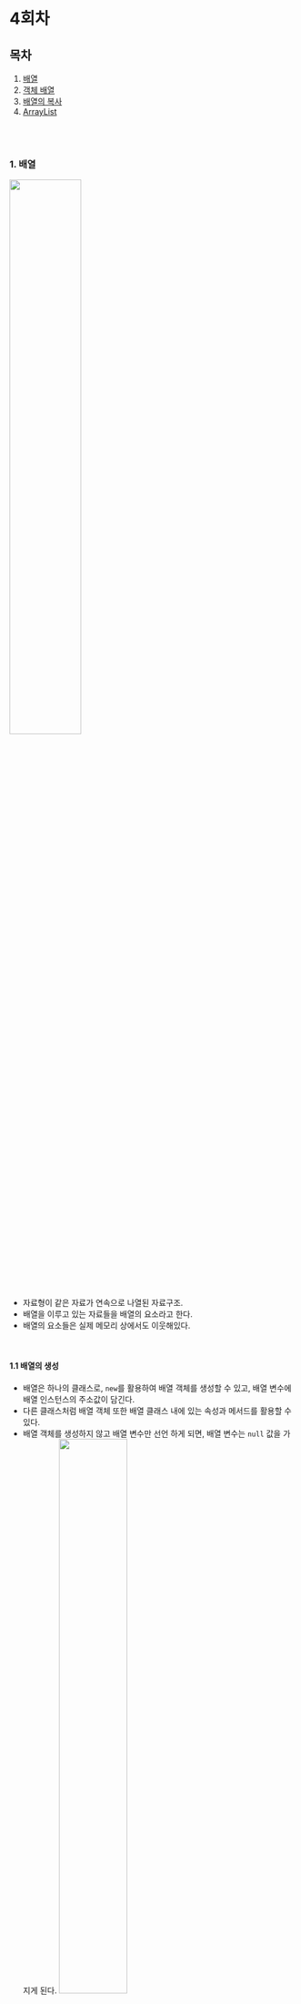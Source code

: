 # 4회차

## 목차
1. [배열](#1.-배열)
2. [객체 배열](#2.-객체-배열)
3. [배열의 복사](#3.-배열의-복사)
4. [ArrayList](#4.-ArrayList)

<br><br>


### 1. 배열

<img src="https://player.slidesplayer.org/60/11187470/slides/slide_22.jpg" width="50%" height="50%">

- 자료형이 같은 자료가 연속으로 나열된 자료구조.
- 배열을 이루고 있는 자료들을 배열의 요소라고 한다.
- 배열의 요소들은 실제 메모리 상에서도 이웃해있다.

<br>

#### 1.1 배열의 생성

- 배열은 하나의 클래스로, `new`를 활용하여 배열 객체를 생성할 수 있고, 배열 변수에 배열 인스턴스의 주소값이 담긴다.
- 다른 클래스처럼 배열 객체 또한 배열 클래스 내에 있는 속성과 메서드를 활용할 수 있다.
- 배열 객체를 생성하지 않고 배열 변수만 선언 하게 되면, 배열 변수는 `null` 값을 가지게 된다.
<img src="https://player.slidesplayer.org/60/11187470/slides/slide_30.jpg" width="50%" height="50%"><img src="https://player.slidesplayer.org/60/11187470/slides/slide_24.jpg" width="50%" height="50%">

<br>

#### 1.3 배열의 선언 및 초기화

- 초기값을 설정해주지 않고 배열 선언 하기

	```java
	int[]	math = new int[5];
	int english[] = new int[5];
	```   

	- 초기값을 따로 지정해주지 않으면, 배열의 자료형에 따라 초기값이 설정된다.
	- 자료형이 `int`라면, `0`으로, `double`이나 `float` 라면 `0.0`, `객체 배열`이라면 `null`로 초기화.

<br>

- 선언과 동시에 초기값을 설정해주기

	```java
	int[]	math = new int[] {78, 46, 98, 22, 100};
	int[]	english = {1, 2, 3, 4, 5};
	```   

	- 값을 넣어 초기화해줄 경우 `new int[]`의 대괄호에는 자료형의 개수를 적으면 오류가 발생.
	- 초기값을 넣어주는 동시에 배열을 선언할 때는 `new int[]`을 생략해도 되지만, 만약 선언과 초기값의 대입이 다른 라인에서 이루어진다면 `new int[]`을 생략할 수 없다.

<br>

#### 1.4 배열의 사용

- 배열을 선언할 때 사용했던 `[]`를 인덱스 연산자라고 한다.
- 배열은 `[]`을 통해 배열의 요소에 접근할 수 있다.
- `math[i]` 는 `math` 라는 배열의 `i` 번째 요소라는 뜻이다.
- 인덱스 연산자를 활용하여 `i`번째 값을 얻거나 바꿀수 있다.
	```java
	int mathSum = 0;

	for (int i = 0; i < 5; i++)
		mathSum += math[i];
	```   
	```java
	for (int i = 0; i < 5; i++)
		math[i] = 100;
	```   
- 배열은 물리적 위치와 논리적 위치가 같은 자료구조. 
- 배열의 `i`번째 요소라는 것은 `j`번째 인덱스로부터 실제 메모리 상에서 `|i - j| * 자료형의 크기(byte)` 만큼 떨어져 있다는 의미다.
- `int`형인 `math` 배열을 예로 들자면, `math[2]`가  `math[1]`로부터 `4byte` 다음 메모리 주소에 위치하고 있는 것.

<br><br>

### 2. 객체 배열

#### 2.1 객체 배열의 정의

- 배열의 요소가 객체인 배열
- 기본 자료형 배열 요소에는 그 자료형에 해당하는 실제 값이 담기지만 객체 배열에는 생성된 인스턴스의 주소가 담긴다.
- 객체 배열은 기본 자료형 배열과 사용법이 약간 다르다.

<br>

#### 2.2 객체 배열 사용하기

- `Student` 클래스

	```java
	package array;

	public class Student {
		
		private	String	id;
		
		public Student(String id) {
			this.id = id;
		}
		
		public String	getStudentID() {
			return this.id;
		}
	}
	```   

<br>

- 객체 배열 선언하기

	```java
	Student[] cadet = new Student[5];
	```   

	- 클래스 명과 `[]`을 사용하여 객체 배열을 선언.
	- `new`를 사용하여 선언하지만, 이때는 `Stduent` 인스턴스가 생성되는 게 아니라 인스턴스의 메모리 주소가 담길 공간이 `[]`안의 개수 만큼 생성.
	- 배열의 요소는 모두 `null`로 초기화 되어있다.
	- 객체 배열은 클래스의 인스턴스를 생성하여 그 메모리 주소를 배열의 요소에 담아주는 방식으로 사용.

<br>

- 객체 배열에 인스턴스를 생성하고 저장하기

	```java
	cadet[0] = new Student("gyeon");
	cadet[1] = new Student("jwoo");
	cadet[2] = new Student("seuhan");
	cadet[3] = new Student("sjin");
	cadet[4] = new Student("sushin");
	```   

<br>

#### 2.2 객체 배열 사용 예제

- `ArrayTest.java`

	```java
	package array;

	public class ArrayTest {

		public static void main(String[] args) {
			
			Student[] cadet = new Student[5];
			
			cadet[0] = new Student("gyeon");
			cadet[1] = new Student("jwoo");
			cadet[2] = new Student("seuhan");
			cadet[3] = new Student("sjin");
			cadet[4] = new Student("sushin");
			
			System.out.println(cadet);
			
			for (int i = 0; i < cadet.length; i++) {
				System.out.println(cadet[i] + ", " + cadet[i].getStudentID());
			}
		}
	}
	```   

<br>

- 출력 결과
	```
	[Larray.Student;@41975e01
	array.Student@1ee0005, gyeon
	array.Student@75a1cd57, jwoo
	array.Student@3d012ddd, seuhan
	array.Student@6f2b958e, sjin
	array.Student@1eb44e46, sushin
	```   

<br><br>

### 3. 배열의 복사

<br>


### 4. ArrayList

<br>

